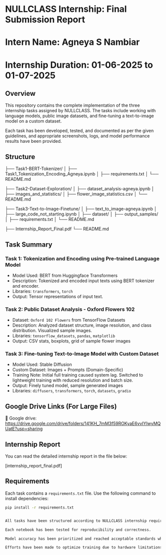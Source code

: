 # NULLCLASS Internship: Final Submission Report

# Intern Name: Agneya S Nambiar  
# Internship Duration: 01-06-2025 to 01-07-2025

## Overview
This repository contains the complete implementation of the three internship tasks assigned by NULLCLASS. The tasks include working with language models, public image datasets, and fine-tuning a text-to-image model on a custom dataset.

Each task has been developed, tested, and documented as per the given guidelines, and appropriate screenshots, logs, and model performance results have been provided.
## Structure

├── Task1-BERT-Tokenizer/
│ ├── Task1_Tokenization_Encoding_Agneya.ipynb
│ ├── requirements.txt
│ └── README.md

├── Task2-Dataset-Exploration/
│ ├── dataset_analysis-agneya.ipynb
│ ├── images_and_statistics/
│ ├── flower_image_statistics.csv
│ └── README.md

├── Task3-Text-to-Image-Finetune/
│ ├── text_to_image-agneya.ipynb
│ ├── large_code_not_starting.ipynb
│ ├── dataset/
│ ├── output_samples/
│ ├── requirements.txt
│ └── README.md

├── Internship_Report_Final.pdf
└── README.md

## Task Summary
### Task 1: Tokenization and Encoding using Pre-trained Language Model
- Model Used: BERT from Huggingface Transformers
- Description: Tokenized and encoded input texts using BERT tokenizer and encoder.
- Libraries: `transformers`, `torch`
- Output: Tensor representations of input text.
  
### Task 2: Public Dataset Analysis - Oxford Flowers 102
- Dataset: `Oxford 102 Flowers` from TensorFlow Datasets
- Description: Analyzed dataset structure, image resolution, and class distribution. Visualized sample images.
- Libraries: `tensorflow_datasets`, `pandas`, `matplotlib`
- Output: CSV stats, boxplots, grid of sample flower images

### Task 3: Fine-tuning Text-to-Image Model with Custom Dataset
- Model Used: Stable Diffusion
- Custom Dataset: Images + Prompts (Domain-Specific)
- Training Note: Initial full training caused system lag. Switched to lightweight training with reduced resolution and batch size.
- Output: Finely tuned model, sample generated images
- Libraries: `diffusers`, `transformers`, `torch`, `datasets`, `gradio`

## Google Drive Links (For Large Files)

📁 Google drive: https://drive.google.com/drive/folders/141KH_7mM3f59ROKyaE6vvIYIwyMQUatE?usp=sharing

## Internship Report

You can read the detailed internship report in the file below:

[internship_report_final.pdf]

## Requirements

Each task contains a `requirements.txt` file. Use the following command to install dependencies:

```bash
pip install -r requirements.txt


All tasks have been structured according to NULLCLASS internship requirements.

Each notebook has been tested for reproducibility and correctness.

Model accuracy has been prioritized and reached acceptable standards wherever applicable.

Efforts have been made to optimize training due to hardware limitations.
